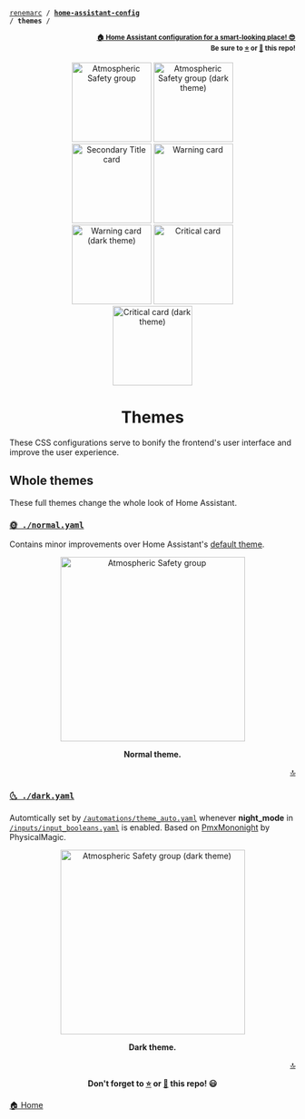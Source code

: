 <!-- Header -->
[link-profile]:https://github.com/renemarc
[link-repo]:https://github.com/renemarc/home-assistant-config

<a name="top"></a>
<code>[renemarc][link-profile] / **[home-assistant-config][link-repo]** / **themes** /</code>

<p align="right"><sub><strong><a href="https://github.com/renemarc/home-assistant-config">🏠 Home Assistant configuration for a smart-looking place! 😎</a><br>Be sure to <a href="#" title="star">⭐️</a> or <a href="#" title="fork">🔱</a> this repo!</strong></sub></p>

<!-- Hero -->
<figure>
    <div align="center">
        <a href="#-normalyaml"><img src="../www/screenshots/group-atmosphere.png" alt="Atmospheric Safety group" title="Normal theme" width="140"></a>
        <a href="#-darkyaml"><img src="../www/screenshots/group-atmosphere-dark.png" alt="Atmospheric Safety group (dark theme)" title="Dark theme" width="140"></a>
    </div>
    <div align="center">
        <a href="#-card-secondary-titleyaml"><img src="../www/screenshots/card-secondary.png" alt="Secondary Title card" title="Secondary Title" width="140"></a>
        <a href="#-card-warningyaml"><img src="../www/screenshots/card-warning.png" alt="Warning card" title="Normal theme" width="140"></a>
        <a href="#-card-warningyaml"><img src="../www/screenshots/card-warning-dark.png" alt="Warning card (dark theme)" title="Dark theme" width="140"></a>
        <a href="#-card-criticalyaml"><img src="../www/screenshots/card-critical.png" alt="Critical card" title="Normal theme" width="140"></a>
        <a href="#-card-criticalyaml"><img src="../www/screenshots/card-critical-dark.png" alt="Critical card (dark theme)" title="Dark theme" width="140"></a>
    </div>
</figure>

<h1 align="center">Themes</h1>

These CSS configurations serve to bonify the frontend's user interface and improve the user experience.

## Whole themes

These full themes change the whole look of Home Assistant.

### [`🌞 ./normal.yaml`](normal.yaml)

Contains minor improvements over Home Assistant's [default theme](https://github.com/home-assistant/home-assistant-polymer/blob/master/src/resources/ha-style.html).

<div align="center">
    <figure>
        <div>
            <img src="../www/screenshots/group-atmosphere.png" alt="Atmospheric Safety group" title="Normal theme" width="325">
        </div>
        <figcaption>
            <p><strong>Normal theme.</strong></p>
        </figcaption>
    </figure>
</div>

<p align="right"><a href="#top" title="Back to top">🔝</a></p>

### [`🌜 ./dark.yaml`](dark.yaml)

Automtically set by [`/automations/theme_auto.yaml`](../automations/theme_auto.yaml) whenever **night_mode** in [`/inputs/input_booleans.yaml`](../inputs/input_booleans.yaml) is enabled. Based on [PmxMononight](https://community.home-assistant.io/t/share-your-themes/22018/38) by PhysicalMagic.

<div align="center">
    <figure>
        <div>
            <img src="../www/screenshots/group-atmosphere-dark.png" alt="Atmospheric Safety group (dark theme)" title="Dark theme" width="325">
        </div>
        <figcaption>
            <p><strong>Dark theme.</strong></p>
        </figcaption>
    </figure>
</div>

<!-- Footer -->
<p align="right"><a href="#top" title="Back to top">🔝</a></p>

<p align="center"><strong>Don't forget to <a href="#" title="star">⭐️</a> or <a href="#" title="fork">🔱</a> this repo! 😃</strong></p>

[🏠 Home][link-repo]

